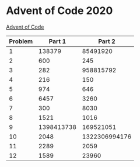 # Advent of Code 2020

[Advent of Code](adventofcode.com)

| Problem | Part 1        | Part 2          |
| ------- | ------------- | --------------- |
| 1       | 138379       |    85491920      |
| 2 | 600 | 245 |
| 3 | 282 | 958815792 |
| 4 | 216 | 150 |
| 5 | 974 | 646 |
| 6 | 6457 | 3260 |
| 7 | 300 | 8030 |
| 8 | 1521 | 1016 |
| 9 | 1398413738 | 169521051 |
| 10 | 2048 | 1322306994176 |
| 11 | 2289 | 2059 |
| 12 | 1589 | 23960 |
